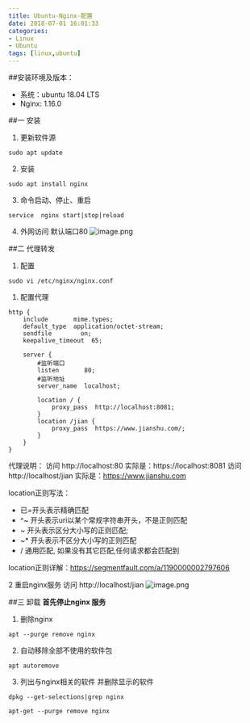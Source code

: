 ```yaml
---
title: Ubuntu-Nginx-配置
date: 2018-07-01 16:01:33
categories: 
- Linux 
- Ubuntu
tags: [linux,ubuntu]
---
```



##安装环境及版本：
- 系统：ubuntu 18.04 LTS
- Nginx: 1.16.0

##一  安装
1. 更新软件源
```
sudo apt update
```
2. 安装
```
sudo apt install nginx
```
3. 命令启动、停止、重启
```
service  nginx start|stop|reload
```
4. 外网访问
默认端口80
![image.png](https://upload-images.jianshu.io/upload_images/2803682-b94cc8f9679732ee.png?imageMogr2/auto-orient/strip%7CimageView2/2/w/1240)

##二  代理转发
1. 配置
```
sudo vi /etc/nginx/nginx.conf
```
 1. 配置代理
```
http {
    include       mime.types;
    default_type  application/octet-stream;
    sendfile        on;
    keepalive_timeout  65;

    server {
		#监听端口
        listen       80;
		#监听地址
        server_name  localhost;

        location / {
			proxy_pass  http://localhost:8081;
        }
		location /jian {
            proxy_pass  https://www.jianshu.com/;
        }
    }
}
```
代理说明：
访问 http://localhost:80   实际是：https://localhost:8081
访问 http://localhost/jian  实际是：https://www.jianshu.com

location正则写法：
- 已=开头表示精确匹配
-  ^~ 开头表示uri以某个常规字符串开头，不是正则匹配
-  ~ 开头表示区分大小写的正则匹配;
-  ~* 开头表示不区分大小写的正则匹配
-  / 通用匹配, 如果没有其它匹配,任何请求都会匹配到

location正则详解：https://segmentfault.com/a/1190000002797606

2 重启nginx服务
访问 http://localhost/jian
![image.png](https://upload-images.jianshu.io/upload_images/2803682-d8ac8dfe3a612108.png?imageMogr2/auto-orient/strip%7CimageView2/2/w/1240)

##三  卸载
**首先停止nginx 服务**
1. 删除nginx
```
apt --purge remove nginx
```
2. 自动移除全部不使用的软件包
```
apt autoremove
```
3. 列出与nginx相关的软件 并删除显示的软件
```
dpkg --get-selections|grep nginx

apt-get --purge remove nginx
```
